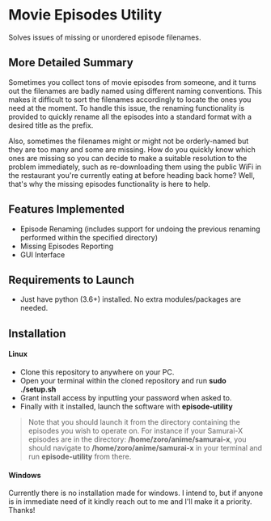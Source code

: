# Movie Episodes Utility
Solves issues of missing or unordered episode filenames.

## More Detailed Summary
Sometimes you collect tons of movie episodes from someone, and it turns out 
the filenames are badly named using different naming conventions. This makes 
it difficult to sort the filenames accordingly to locate the ones you need at 
the moment. To handle this issue, the renaming functionality is provided to 
quickly rename all the episodes into a standard format with a desired title 
as the prefix.

Also, sometimes the filenames might or might not be orderly-named but they are 
too many and some are missing. How do you quickly know which ones are missing 
so you can decide to make a suitable resolution to the problem immediately, 
such as re-downloading them using the public WiFi in the restaurant you're 
currently eating at before heading back home? 
Well, that's why the missing episodes functionality is here to help.

## Features Implemented
- Episode Renaming (includes support for undoing the previous renaming 
performed within the specified directory)
- Missing Episodes Reporting
- GUI Interface

## Requirements to Launch
- Just have python (3.6+) installed. No extra modules/packages are needed.

## Installation
#### Linux
- Clone this repository to anywhere on your PC.
- Open your terminal within the cloned repository and run __sudo ./setup.sh__
- Grant install access by inputting your password when asked to.
- Finally with it installed, launch the software with __episode-utility__

> Note that you should launch it from the directory containing the episodes you 
wish to operate on. For instance if your Samurai-X episodes are in the directory: 
__/home/zoro/anime/samurai-x__, you should navigate to 
__/home/zoro/anime/samurai-x__ in your terminal and run __episode-utility__ 
from there.

#### Windows
Currently there is no installation made for windows. I intend to, but if 
anyone is in immediate need of it kindly reach out to me and I'll make it a 
priority. Thanks!
